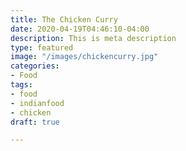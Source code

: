 ```yaml
---
title: The Chicken Curry
date: 2020-04-19T04:46:10-04:00
description: This is meta description
type: featured
image: "/images/chickencurry.jpg"
categories:
- Food
tags:
- food
- indianfood
- chicken
draft: true

---
```

